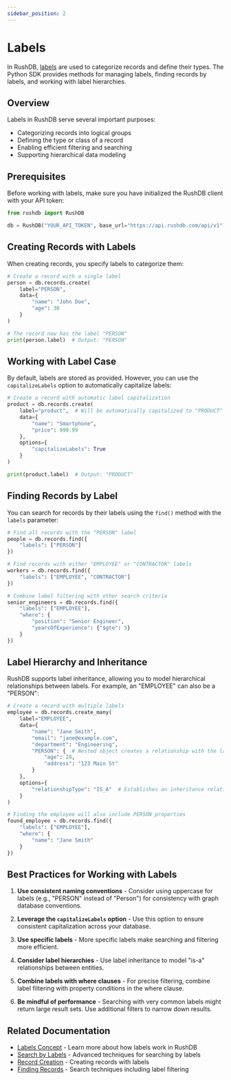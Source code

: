 ```yaml
---
sidebar_position: 2
---
```


# Labels

In RushDB, [labels](../concepts/labels.md) are used to categorize records and define their types. The Python SDK provides methods for managing labels, finding records by labels, and working with label hierarchies.

## Overview

Labels in RushDB serve several important purposes:
- Categorizing records into logical groups
- Defining the type or class of a record
- Enabling efficient filtering and searching
- Supporting hierarchical data modeling

## Prerequisites

Before working with labels, make sure you have initialized the RushDB client with your API token:

```python
from rushdb import RushDB

db = RushDB("YOUR_API_TOKEN", base_url="https://api.rushdb.com/api/v1")
```

## Creating Records with Labels

When creating records, you specify labels to categorize them:

```python
# Create a record with a single label
person = db.records.create(
    label="PERSON",
    data={
        "name": "John Doe",
        "age": 30
    }
)

# The record now has the label "PERSON"
print(person.label)  # Output: "PERSON"
```

## Working with Label Case

By default, labels are stored as provided. However, you can use the `capitalizeLabels` option to automatically capitalize labels:

```python
# Create a record with automatic label capitalization
product = db.records.create(
    label="product",  # Will be automatically capitalized to "PRODUCT"
    data={
        "name": "Smartphone",
        "price": 999.99
    },
    options={
        "capitalizeLabels": True
    }
)

print(product.label)  # Output: "PRODUCT"
```

## Finding Records by Label

You can search for records by their labels using the `find()` method with the `labels` parameter:

```python
# Find all records with the "PERSON" label
people = db.records.find({
    "labels": ["PERSON"]
})

# Find records with either "EMPLOYEE" or "CONTRACTOR" labels
workers = db.records.find({
    "labels": ["EMPLOYEE", "CONTRACTOR"]
})

# Combine label filtering with other search criteria
senior_engineers = db.records.find({
    "labels": ["EMPLOYEE"],
    "where": {
        "position": "Senior Engineer",
        "yearsOfExperience": {"$gte": 5}
    }
})
```

## Label Hierarchy and Inheritance

RushDB supports label inheritance, allowing you to model hierarchical relationships between labels. For example, an "EMPLOYEE" can also be a "PERSON":

```python
# Create a record with multiple labels
employee = db.records.create_many(
    label="EMPLOYEE",
    data={
        "name": "Jane Smith",
        "email": "jane@example.com",
        "department": "Engineering",
        "PERSON": {  # Nested object creates a relationship with the label PERSON
            "age": 28,
            "address": "123 Main St"
        }
    },
    options={
        "relationshipType": "IS_A"  # Establishes an inheritance relationship
    }
)

# Finding the employee will also include PERSON properties
found_employee = db.records.find({
    "labels": ["EMPLOYEE"],
    "where": {
        "name": "Jane Smith"
    }
})
```

## Best Practices for Working with Labels

1. **Use consistent naming conventions** - Consider using uppercase for labels (e.g., "PERSON" instead of "Person") for consistency with graph database conventions.

2. **Leverage the `capitalizeLabels` option** - Use this option to ensure consistent capitalization across your database.

3. **Use specific labels** - More specific labels make searching and filtering more efficient.

4. **Consider label hierarchies** - Use label inheritance to model "is-a" relationships between entities.

5. **Combine labels with where clauses** - For precise filtering, combine label filtering with property conditions in the where clause.

6. **Be mindful of performance** - Searching with very common labels might return large result sets. Use additional filters to narrow down results.

## Related Documentation

- [Labels Concept](../concepts/labels.md) - Learn more about how labels work in RushDB
- [Search by Labels](../concepts/search/labels.md) - Advanced techniques for searching by labels
- [Record Creation](./records/create-records.md) - Creating records with labels
- [Finding Records](./records/get-records.md) - Search techniques including label filtering
